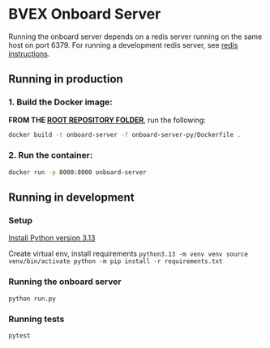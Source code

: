 # BVEX Onboard Server

Running the onboard server depends on a redis server running on the same host on port 6379. For running a development redis server, see [redis instructions](../bcp-redis-client/python/README.md).

## Running in production

### 1. Build the Docker image:
**FROM THE [ROOT REPOSITORY FOLDER](../)**, run the following:
```bash
docker build -t onboard-server -f onboard-server-py/Dockerfile .
```
### 2. Run the container:
```bash
docker run -p 8000:8000 onboard-server
```

## Running in development

### Setup

[Install Python version 3.13](../python-instructions.md)

Create virtual env, install requirements
`python3.13 -m venv venv
source venv/bin/activate
python -m pip install -r requirements.txt
`

### Running the onboard server
```
python run.py
```

### Running tests
```
pytest
```